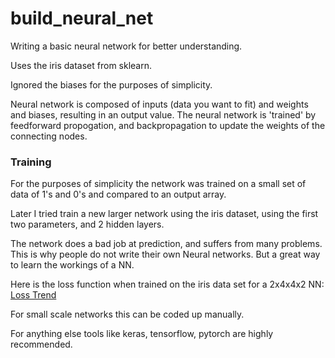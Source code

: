 # build_neural_net
Writing a basic neural network for better understanding. 

Uses the iris dataset from sklearn. 

Ignored the biases for the purposes of simplicity. 

Neural network is composed of inputs (data you want to fit) and weights and biases, resulting in an output value. 
The neural network is 'trained' by feedforward propogation, and backpropagation to update the weights of the connecting nodes. 

### Training
For the purposes of simplicity the network was trained on a small set of data of 1's and 0's and compared to an output array.

Later I tried train a new larger network using the iris dataset, using the first two parameters, and 2 hidden layers. 

The network does a bad job at prediction, and suffers from many problems. This is why people do not write their own Neural networks. But a great way to learn the workings of a NN. 

Here is the loss function when trained on the iris data set for a 2x4x4x2 NN:
[Loss Trend](https://github.com/ofionnad/build_neural_net/blob/master/loss_vs_iteration.png "Loss function vs iteration")

For small scale networks this can be coded up manually. 

For anything else tools like keras, tensorflow, pytorch are highly recommended. 
